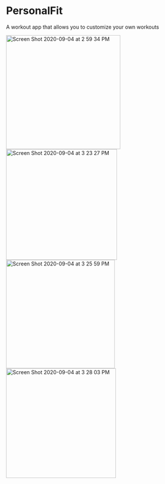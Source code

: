# PersonalFit
A workout app that allows you to customize your own workouts

<img width="312" alt="Screen Shot 2020-09-04 at 2 59 34 PM" src="https://user-images.githubusercontent.com/34603452/92277780-bfab6100-eec1-11ea-922b-c47af903db2c.png">
<img width="303" alt="Screen Shot 2020-09-04 at 3 23 27 PM" src="https://user-images.githubusercontent.com/34603452/92278200-b5d62d80-eec2-11ea-947b-6bf1d25a0eee.png">
<img width="297" alt="Screen Shot 2020-09-04 at 3 25 59 PM" src="https://user-images.githubusercontent.com/34603452/92278471-46147280-eec3-11ea-82cd-f16981ff634c.png">
<img width="300" alt="Screen Shot 2020-09-04 at 3 28 03 PM" src="https://user-images.githubusercontent.com/34603452/92278475-4a409000-eec3-11ea-8db3-8968e6a6300f.png">
